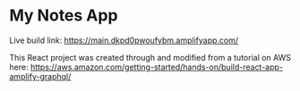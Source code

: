 # My Notes App

Live build link: https://main.dkpd0pwoufybm.amplifyapp.com/

This React project was created through and modified from a tutorial on AWS here:
https://aws.amazon.com/getting-started/hands-on/build-react-app-amplify-graphql/